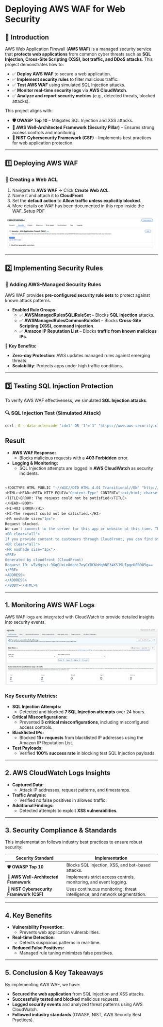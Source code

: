 # **Deploying AWS WAF for Web Security**

## **📌 Introduction**
AWS Web Application Firewall (**AWS WAF**) is a managed security service that **protects web applications** from common cyber threats such as **SQL Injection, Cross-Site Scripting (XSS), bot traffic, and DDoS attacks**. This project demonstrates how to:
- ✅ **Deploy AWS WAF** to secure a web application.
- ✅ **Implement security rules** to filter malicious traffic.
- ✅ **Test AWS WAF** using simulated SQL Injection attacks.
- ✅ **Monitor real-time security logs** via **AWS CloudWatch**.
- ✅ **Analyze and report security metrics** (e.g., detected threats, blocked attacks).

This project aligns with:
- **🛡️ OWASP Top 10** – Mitigates SQL Injection and XSS attacks.
- **🔐 AWS Well-Architected Framework (Security Pillar)** – Ensures strong access controls and monitoring.
- **📜 NIST Cybersecurity Framework (CSF)** – Implements best practices for web application protection.

---

## **1️⃣ Deploying AWS WAF**
### **🔹 Creating a Web ACL**
1. Navigate to **AWS WAF** → Click **Create Web ACL**.
2. Name it and attach it to **CloudFront** 
3. Set the **default action** to **Allow traffic unless explicitly blocked**.
4. More details on WAF has been documented in this repo inside the WAF_Setup PDF

![Web ACL Creation](Images/sql-rule.png)

---

## **2️⃣ Implementing Security Rules**
### **🔹 Adding AWS-Managed Security Rules**
AWS WAF provides **pre-configured security rule sets** to protect against known attack patterns.

- **Enabled Rule Groups:**
  - ✅ **AWSManagedRulesSQLiRuleSet** – Blocks **SQL Injection** attacks.
  - ✅ **AWSManagedRulesCommonRuleSet** – Blocks **Cross-Site Scripting (XSS), command injection**.
  - ✅ **Amazon IP Reputation List** – Blocks **traffic from known malicious IPs**.

**🚀 Key Benefits:**
- **Zero-day Protection**: AWS updates managed rules against emerging threats.
- **Scalability**: Protects apps under high traffic conditions.


---

## **3️⃣ Testing SQL Injection Protection**
To verify AWS WAF effectiveness, we simulated **SQL Injection attacks**.

### **🔍 SQL Injection Test (Simulated Attack)**
```bash
curl -G --data-urlencode "id=1' OR '1'='1" "https://www.aws-security.click/"
```



##  Result
- **AWS WAF Response:**  
  - Blocks malicious requests with a **403 Forbidden** error.
- **Logging & Monitoring:**  
  - SQL Injection attempts are logged in **AWS CloudWatch** as security incidents.
 
```bash

<!DOCTYPE HTML PUBLIC "-//W3C//DTD HTML 4.01 Transitional//EN" "http://www.w3.org/TR/html4/loose.dtd">
<HTML><HEAD><META HTTP-EQUIV="Content-Type" CONTENT="text/html; charset=iso-8859-1">
<TITLE>ERROR: The request could not be satisfied</TITLE>
</HEAD><BODY>
<H1>403 ERROR</H1>
<H2>The request could not be satisfied.</H2>
<HR noshade size="1px">
Request blocked.
We can't connect to the server for this app or website at this time. There might be too much traffic or a configuration error. Try again later, or contact the app or website owner.
<BR clear="all">
If you provide content to customers through CloudFront, you can find steps to troubleshoot and help prevent this error by reviewing the CloudFront documentation.
<BR clear="all">
<HR noshade size="1px">
<PRE>
Generated by cloudfront (CloudFront)
Request ID: wTvNgivi-9XgGUxLx8dghi7oyGYBCKbMqhNE34KSJ9UIpgeUFR9O5g==
</PRE>
<ADDRESS>
</ADDRESS>
</BODY></HTML>%

```

---

## 1. Monitoring AWS WAF Logs
AWS WAF logs are integrated with CloudWatch to provide detailed insights into security events.

![Adding Rules](Images/log.png)

### Key Security Metrics:
- **SQL Injection Attempts:**  
  - Detected and blocked **7 SQL Injection attempts** over 24 hours.
- **Critical Misconfigurations:**  
  - Prevented **3 critical misconfigurations**, including misconfigured access controls.
- **Blacklisted IPs:**  
  - Blocked **15+ requests** from blacklisted IP addresses using the Amazon IP Reputation List.
- **Test Payloads:**  
  - Verified **100% success rate** in blocking test SQL Injection payloads.

---

## 2. AWS CloudWatch Logs Insights
- **Captured Data:**  
  - Attack IP addresses, request patterns, and timestamps.
- **Traffic Analysis:**  
  - Verified no false positives in allowed traffic.
- **Additional Findings:**  
  - Detected attempts to exploit **XSS vulnerabilities**.

---

## 3. Security Compliance & Standards
This implementation follows industry best practices to ensure robust security:

| **Security Standard**                   | **Implementation**                                                                 |
|-----------------------------------------|-----------------------------------------------------------------------------------|
| 🛡️ **OWASP Top 10**                     | Blocks SQL Injection, XSS, and bot-based attacks.                                 |
| 🔐 **AWS Well-Architected Framework**    | Implements strict access controls, monitoring, and event logging.                 |
| 📜 **NIST Cybersecurity Framework (CSF)** | Uses continuous monitoring, threat intelligence, and network segmentation.         |

---

## 4. Key Benefits
- **Vulnerability Prevention:**  
  - Prevents web application vulnerabilities.
- **Real-time Detection:**  
  - Detects suspicious patterns in real-time.
- **Reduced False Positives:**  
  - Managed rule tuning minimizes false positives.

---

## 5. Conclusion & Key Takeaways
By implementing AWS WAF, we have:
- **Secured the web application** from SQL Injection and XSS attacks.
- **Successfully tested and blocked** malicious requests.
- **Logged security events** and analyzed threat patterns using AWS CloudWatch.
- **Followed industry standards** (OWASP, NIST, AWS Security Best Practices).

